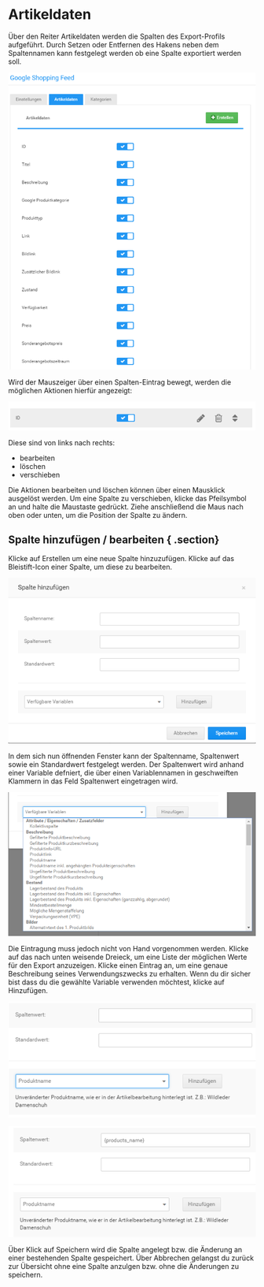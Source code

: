 # Artikeldaten 

Über den Reiter Artikeldaten werden die Spalten des Export-Profils aufgeführt. Durch Setzen oder Entfernen des Hakens neben dem Spaltennamen kann festgelegt werden ob eine Spalte exportiert werden soll.

![](Bilder/GoogleShopping03.PNG "Anzeige der Spalten unter Artikeldaten")

Wird der Mauszeiger über einen Spalten-Eintrag bewegt, werden die möglichen Aktionen hierfür angezeigt:

![](Bilder/GoogleShoppingIcons2.PNG "Aktionen zu einer Spalte des Export-Profils")

Diese sind von links nach rechts:

-   bearbeiten
-   löschen
-   verschieben

Die Aktionen bearbeiten und löschen können über einen Mausklick ausgelöst werden. Um eine Spalte zu verschieben, klicke das Pfeilsymbol an und halte die Maustaste gedrückt. Ziehe anschließend die Maus nach oben oder unten, um die Position der Spalte zu ändern.

## Spalte hinzufügen / bearbeiten { .section}

Klicke auf Erstellen um eine neue Spalte hinzuzufügen. Klicke auf das Bleistift-Icon einer Spalte, um diese zu bearbeiten.

![](Bilder/GoogleShopping04.PNG "Hinzufügen einer Spalte zum Export-Profil")

In dem sich nun öffnenden Fenster kann der Spaltenname, Spaltenwert sowie ein Standardwert festgelegt werden. Der Spaltenwert wird anhand einer Variable defniert, die über einen Variablennamen in geschweiften Klammern in das Feld Spaltenwert eingetragen wird.

![](Bilder/VerfuegbareVariablen.PNG "Anzeige der verfügbaren Variablen für den Spaltenwert")

Die Eintragung muss jedoch nicht von Hand vorgenommen werden. Klicke auf das nach unten weisende Dreieck, um eine Liste der möglichen Werte für den Export anzuzeigen. Klicke einen Eintrag an, um eine genaue Beschreibung seines Verwendungszwecks zu erhalten. Wenn du dir sicher bist dass du die gewählte Variable verwenden möchtest, klicke auf Hinzufügen.

![](Bilder/VariableAusgewaehlt.PNG "Variable ausgewählt")

![](Bilder/variableHinzugefuegt.PNG "Variable als Spaltenwert hinzugefügt")

Über Klick auf Speichern wird die Spalte angelegt bzw. die Änderung an einer bestehenden Spalte gespeichert. Über Abbrechen gelangst du zurück zur Übersicht ohne eine Spalte anzulgen bzw. ohne die Änderungen zu speichern.



